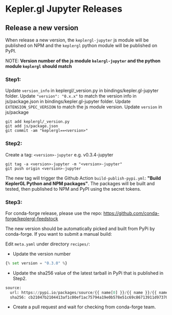 # Kepler.gl Jupyter Releases

## Release a new version

When release a new version, the `keplergl-jupyter` js module will be published on NPM and the `keplergl` python module will be published on PyPI.

NOTE: __Version number of the js module **`kelergl-jupyter`** and the python module **`keplergl`** should match__

### Step1:

Update `version_info` in keplergl/_version.py in bindings/kepler.gl-jupyter folder.
Update `"version": "0.x.x"` to match the version info in js/package.json in bindings/kepler.gl-jupyter folder.
Update `EXTENSION_SPEC_VERSION` to match the js module version. Update `version` in js/package

```
git add keplergl/_version.py
git add js/package.json
git commit -am "keplergl==<version>"
```


### Step2:

Create a tag: `<version>-jupyter` e.g. v0.3.4-jupyter

```
git tag -a <version>-jupyter -m "<version>-jupyter"
git push origin <version>-jupyter
```

The new tag will trigger the Github Action `build-publish-pypi.yml`: __"Build KeplerGL Python and NPM packages"__. The packages will be built and tested, then published to NPM and PyPI using the secret tokens.

### Step3:

For conda-forge release, please use the repo: https://github.com/conda-forge/keplergl-feedstock

The new version should be automatically picked and built from PyPi by conda-forge. If you want to submit a manual build:

Edit `meta.yaml` under directory `recipes/`:

* Update the version number

```python
{% set version = "0.3.0" %}
```

* Update the sha256 value of the latest tarball in PyPi that is published in Step2.

```python
source:
  url: https://pypi.io/packages/source/{{ name[0] }}/{{ name }}/{{ name }}-{{ version }}.tar.gz
  sha256: cb21047b2104413af1c00ef1ac75794a19e0b578e51c69c86713911d97370167
```

* Create a pull request and wait for checking from conda-forge team.
